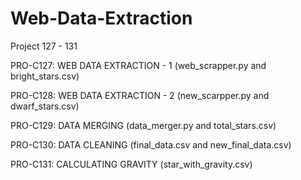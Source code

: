 # Web-Data-Extraction
Project 127 - 131

PRO-C127: WEB DATA EXTRACTION - 1 (web_scrapper.py and bright_stars.csv)

PRO-C128: WEB DATA EXTRACTION - 2 (new_scarpper.py and dwarf_stars.csv)

PRO-C129: DATA MERGING (data_merger.py and total_stars.csv)

PRO-C130: DATA CLEANING (final_data.csv and new_final_data.csv)

PRO-C131: CALCULATING GRAVITY (star_with_gravity.csv)
